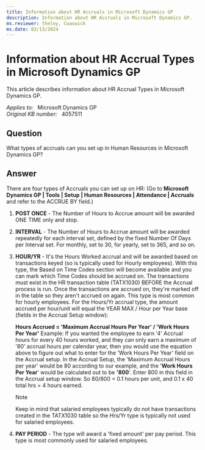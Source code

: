 ```yaml
---
title: Information about HR Accruals in Microsoft Dynamics GP
description: Information about HR Accruals in Microsoft Dynamics GP.
ms.reviewer: theley, Cwaswick
ms.date: 03/13/2024
---
```

# Information about HR Accrual Types in Microsoft Dynamics GP

This article describes information about HR Accrual Types in Microsoft Dynamics GP.

_Applies to:_ &nbsp; Microsoft Dynamics GP  
_Original KB number:_ &nbsp; 4057511

## Question

What types of accruals can you set up in Human Resources in Microsoft Dynamics GP?

## Answer

There are four types of Accruals you can set up on HR: (Go to **Microsoft Dynamics GP | Tools | Setup | Human Resources | Attendance | Accruals** and refer to the ACCRUE BY field.)

1. **POST ONCE** - The Number of Hours to Accrue amount will be awarded ONE TIME only and stop.
2. **INTERVAL** - The Number of Hours to Accrue amount will be awarded repeatedly for each interval set, defined by the fixed Number Of Days per Interval set.  For monthly, set to 30, for yearly, set to 365, and so on.
3. **HOUR/YR** - It's the Hours Worked accrual and will be awarded based on transactions keyed (so is typically used for Hourly employees). With this type, the Based on Time Codes section will become available and you can mark which Time Codes should be accrued on. The transactions must exist in the HR transaction table (TATX1030) BEFORE the Accrual process is run.  Once the transactions are accrued on, they're marked off in the table so they aren't accrued on again. This type is most common for hourly employees. For the Hours/Yr accrual type, the amount accrued per hour/unit will equal the YEAR MAX / Hour per Year base (fields in the Accrual Setup window):  

    **Hours Accrued =  'Maximum Accrual Hours Per Year' / 'Work Hours Per Year'**
    Example: If you wanted the employee to earn '4' Accrual hours for every 40 hours worked, and they can only earn a maximum of '80' accrual hours per calendar year, then you would use the equation above to figure out what to enter for the 'Work Hours Per Year' field on the Accrual setup.   In the Accrual Setup, the 'Maximum Accrual Hours per year' would be 80 according to our example, and the '**Work Hours Per Year**' would be calculated out to be **'800**'.  Enter 800 in this field in the Accrual setup window. So 80/800 = 0.1 hours per unit, and 0.1 x 40 total hrs = 4 hours earned.
    > [!NOTE]
    > Keep in mind that salaried employees typically do not have transactions created in the TATX1030 table so the Hrs/Yr type is typically not used for salaried employees.
4. **PAY PERIOD** - The type will award a 'fixed amount' per pay period. This type is most commonly used for salaried employees.
